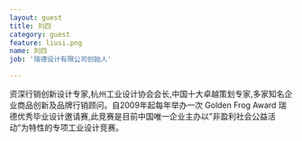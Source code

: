 ```yaml
---
layout: guest
title: 刘四
category: guest
feature: liusi.png
name: 刘四
job: '瑞德设计有限公司创始人'

---
```


资深行销创新设计专家,杭州工业设计协会会长,中国十大卓越策划专家,多家知名企业商品创新及品牌行销顾问。自2009年起每年举办一次 Golden Frog Award 瑞德优秀毕业设计邀请赛,此竞赛是目前中国唯一企业主办以”非盈利社会公益活动”为特性的专项工业设计竞赛。